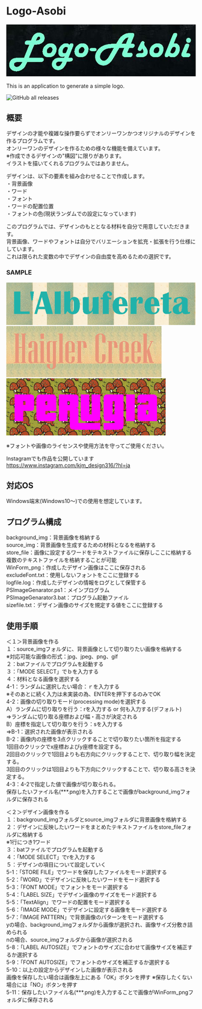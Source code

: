 # Logo-Asobi
![logo](logo/Logo-Asobi1.jpeg)  

This is an application to generate a simple logo.  

<img alt="GitHub all releases" src="https://img.shields.io/github/downloads/Massas/Logo-Asobi/total?style=plastic">

## 概要
デザインの才能や複雑な操作要らずでオンリーワンかつオリジナルのデザインを作るプログラムです。  
オンリーワンのデザインを作るための様々な機能を備えています。  
※作成できるデザインの"構図"に限りがあります。  
  イラストを描いてくれるプログラムではありません。  

デザインは、以下の要素を組み合わせることで作成します。  
・背景画像  
・ワード  
・フォント  
・ワードの配置位置  
・フォントの色(現状ランダムでの設定になっています)  

このプログラムでは、デザインのもととなる材料を自分で用意していただきます。  
背景画像、ワードやフォントは自分でバリエーションを拡充・拡張を行う仕様にしています。  
これは限られた変数の中でデザインの自由度を高めるための選択です。  

### SAMPLE
![sample1](logo/sample1.png)  
![sample2](logo/sample2.png)  
![sample3](logo/sample3.png)  

※フォントや画像のライセンスや使用方法を守ってご使用ください。

Instagramでも作品を公開しています  
https://www.instagram.com/kjm_design316/?hl=ja  

## 対応OS
Windows端末(Windows10～)での使用を想定しています。  

## プログラム構成
  background_img：背景画像を格納する  
  source_img：背景画像を生成するための材料となるを格納する  
  store_file：画像に設定するワードをテキストファイルに保存しここに格納する  
              複数のテキストファイルを格納することが可能  
  WinForm_png：作成したデザイン画像はここに保存される  
  excludeFont.txt：使用しないフォントをここに登録する  
  logfile.log：作成したデザインの情報をログとして保管する  
  PSImageGenarator.ps1：メインプログラム  
  PSImageGenarator3.bat：プログラム起動ファイル  
  sizefile.txt：デザイン画像のサイズを規定する値をここに登録する  

## 使用手順
＜１＞背景画像を作る  
１：source_imgフォルダに、背景画像として切り取りたい画像を格納する  
  ※対応可能な画像の形式：jpg、jpeg、png、gif  
２：batファイルでプログラムを起動する  
３：「MODE SELECT」でｂを入力する  
４：材料となる画像を選択する  
  4-1：ランダムに選択したい場合：ｒを入力する  
    ※そのあとに続く入力は未実装の為、ENTERを押下するのみでOK  
  4-2：画像の切り取りモード(processing mode)を選択する  
    A）ランダムに切り取りを行う：rを入力する or 何も入力する(デフォルト)  
       ⇒ランダムに切り取る座標および幅・高さが決定される  
    B）座標を指定して切り取りを行う：sを入力する  
       ⇒B-1：選択された画像が表示される  
         B-2：画像内の座標を3点クリックすることで切り取りたい箇所を指定する  
              1回目のクリックでx座標およびy座標を設定する。  
              2回目のクリックで1回目よりも右方向にクリックすることで、切り取り幅を決定する。  
              3回目のクリックは1回目よりも下方向にクリックすることで、切り取る高さを決定する。  
  4-3：4-2で指定した値で画像が切り取られる。  
       保存したいファイル名(***.png)を入力することで画像がbackground_imgフォルダに保存される  

＜２＞デザイン画像を作る  
１：background_imgフォルダとsource_imgフォルダに背景画像を格納する  
２：デザインに反映したいワードをまとめたテキストファイルをstore_fileフォルダに格納する  
    ※1行につき1ワード  
３：batファイルでプログラムを起動する  
４：「MODE SELECT」でrを入力する  
５：デザインの項目について設定していく  
  5-1：「STORE FILE」でワードを保存したファイルをモード選択する  
  5-2：「WORD」でデザインに反映したいワードをモード選択する  
  5-3：「FONT MODE」でフォントをモード選択する  
  5-4：「LABEL SIZE」でデザイン画像のサイズをモード選択する  
  5-5：「TextAlign」でワードの配置をモード選択する  
  5-6：「IMAGE MODE」でデザインに設定する画像をモード選択する  
  5-7：「IMAGE PATTERN」で背景画像のパターンをモード選択する  
        yの場合、background_imgフォルダから画像が選択され、画像サイズ分敷き詰められる  
        nの場合、source_imgフォルダから画像が選択される  
  5-8：「LABEL AUTOSIZE」でフォントのサイズに合わせて画像サイズを補正するか選択する  
  5-9：「FONT AUTOSIZE」でフォントのサイズを補正するか選択する  
  5-10：以上の設定からデザインした画像が表示される  
        画像を保存したい場合は画像左上にある「OK」ボタンを押す ※保存したくない場合には「NO」ボタンを押す  
  5-11：保存したいファイル名(***.png)を入力することで画像がWinForm_pngフォルダに保存される  
